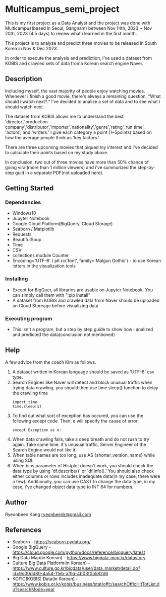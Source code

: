 # Multicampus_semi_project
   This is my first project as a Data Analyst and the project was done with Multicampus(based in Seoul, Gangnam) between Nov 14th, 2023 ~ Nov 20th, 2023 (4.5 days) to review what i learned in the first month.
   
   This project is to analyze and predict three movies to be released in South Korea in Nov & Dec 2023.
   
   In order to execute the analysis and prediction, I've used a dataset from KOBIS and crawled sets of data froma Korean search engine Naver.


## Description

   Including myself, the vast majority of people enjoy watching movies. Whenever i finish a good movie, there's always a remaining question, "What should i watch next?." I've decided to analize a set of data and to see what i should watch next. 

   The dataset from KOBIS allows me to understand the best 'director','production company','distributor','importer','nationality','genre','rating','run time', 'actors', and 'writers.' I give each category a point (1~5points) based on how the average people think as 'key factors.'

   There are three upcoming movies that piqued my interest and I've decided to calculate their points based on my study above.

   In conclusion, two out of three movies have more than 50% chance of going viral(more than 1 million viewers) and i've summurized the step-by-step guid in a separate PDF(not uploaded here).

## Getting Started

### Dependencies

* Windows10
* Jupyter Notebook
* Google Cloud Platform(BigQuery, Cloud Storage)
* Seaborn / Matplotlib
* Requests 
* BeautifulSoup 
* Time 
* CSV
* collections module Counter
* Encoding='UTF-8' / plt.rc('font', family='Malgun Gothic') - to use Korean letters in the visualization tools


### Installing

* Except for BigQuer, all libraries are usable on Jupyter Notebook. You can simply call them with "!pip install"
* A dataset from KOBIS and crawled data from Naver should be uploaded on Cloud Storeage before visualizing data


### Executing program

* This isn't a program, but a step by step guide to show how i analized and predicted the data(conclusion not mentioned)


## Help
A few advice from the coach Kim as follows.

1. A dataset written in Korean language should be saved as 'UTF-8' csv type.
2. Search Engines like Naver will detect and block unusual traffic when trying data crawling, you should then use time.sleep() function to delay the crawling time
   ```
   import time
   time.sleep(1)
   ```
3. To find out what sort of exception has occured, you can use the following except code. Then, e will specify the cause of error.
   ```
   except Exception as e:
   ```
4. When data crawling fails, take a deep breath and do not rush to try again. Take some time. It's unusual traffic, Server Engineer of the Search Engine would not like it.
5. When table names are too long, use AS {shorter_version_name} while using SQL
6. When bins parameter of Histplot doesn't work, you should check the data type by using 'df.describe()' or 'df.info().' You should also check either columns or rows includes inadequate data(In my case, there were a few). Additionally, you can use CAST to change the data type, in my case, i've changed object data type to INT 64 for numbers.


## Author
Ryeonbeen Kang
ryeonbeenk@gmail.com

## References
* Seaborn - https://seaborn.pydata.org/
* Google BigQuery - https://cloud.google.com/python/docs/reference/bigquery/latest
* Big Data Map(in Korean) - https://www.bigdata-map.kr/datastory
* Culture Big Data Platform(in Korean) - https://www.culture.go.kr/bigdata/user/data_market/detail.do?id=9d00dd80-4a54-11eb-af9a-4b03f0a582d6
* KOFIC(KOBIS) Data(in Korean) - https://www.kobis.or.kr/kobis/business/stat/offc/searchOfficHitTotList.do?searchMode=year
